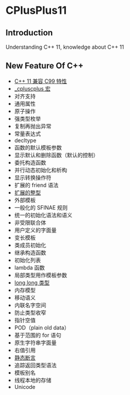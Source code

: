 # CPlusPlus11

## Introduction
Understanding C++ 11, knowledge about C++ 11

## New Feature Of C++

+ [C++ 11 兼容 C99 特性](./Chapter-2/2-1-Compatible%20Feature%20with%20C99.md)
+ [_cpluscplus 宏](./Chapter-2/2-4-__cpluscplus.md)
+ 对齐支持
+ 通用属性
+ 原子操作
+ 强类型枚举
+ 复制再抛出异常
+ 常量表达式
+ decltype 
+ 函数的默认模板参数
+ 显示默认和删除函数（默认的控制）
+ 委托构造函数
+ 并行动态初始化和析构
+ 显示转换操作符
+ 扩展的 friend 语法
+ [扩展的整型](./Chapter-2/2-3-Extended%20int.md)
+ 外部模板
+ 一般化的 SFINAE 规则
+ 统一的初始化语法和语义
+ 非受限联合体
+ 用户定义的字面量
+ 变长模板
+ 类成员初始化
+ 继承构造函数
+ 初始化列表
+ lambda 函数
+ 局部类型用作模板参数
+ [long long 类型](./Chapter-2/2-2-long%20long.md)
+ 内存模型
+ 移动语义
+ 内联名字空间
+ 防止类型收窄
+ 指针空值
+ POD（plain old data）
+ 基于范围的 for 语句
+ 原生字符串字面量
+ 右值引用
+ [静态断言](./Chapter-2/2-5-static_assert.md)
+ 追踪返回类型语法
+ 模板别名
+ 线程本地的存储
+ Unicode
